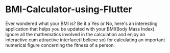 # BMI-Calculator-using-Flutter
Ever wondered what your BMI is? Be it a Yes or No, here's an interesting application that helps you be updated with your BMI(Body Mass Index). Ignore all the mathematics involved in the calculation and enjoy an interactive cum attractive interface(I believe so) for calculating an important numerical figure concerning the fitness of a person. 
